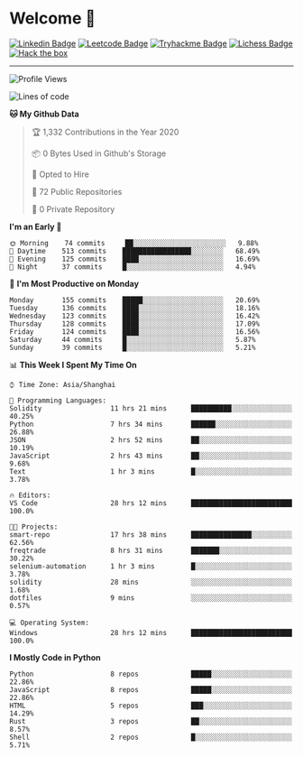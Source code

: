 # Welcome 👋

[![Linkedin Badge](https://img.shields.io/badge/-PedroTorres-blue?style=flat-square&logo=Linkedin&logoColor=white&link=https://www.linkedin.com/in/PedroTorres/)](https://www.linkedin.com/in/pedro-torres-cruz/)
[![Leetcode Badge](https://img.shields.io/badge/profile-leetcode-green)](https://leetcode.com/corfucinas/)
[![Tryhackme Badge](https://img.shields.io/badge/profile-tryhackme-blue)](https://tryhackme.com/p/Corfucinas/)
[![Lichess Badge](https://img.shields.io/badge/challenge_me-lichess-yellow)](https://lichess.org/@/Corfucinas)
[![Hack the box](https://img.shields.io/badge/hack_the_box-profile-red)](https://www.hackthebox.eu/profile/375826)

---

<!--START_SECTION:waka-->
![Profile Views](http://img.shields.io/badge/Profile%20Views-6-blue)

![Lines of code](https://img.shields.io/badge/From%20Hello%20World%20I%27ve%20Written-17.0%20million%20lines%20of%20code-blue)

**🐱 My Github Data** 

> 🏆 1,332 Contributions in the Year 2020
 > 
> 📦 0 Bytes Used in Github's Storage 
 > 
> 💼 Opted to Hire
 > 
> 📜 72 Public Repositories
 > 
> 🔑 0 Private Repository 
 > 
**I'm an Early 🐤** 

```text
🌞 Morning    74 commits     ██░░░░░░░░░░░░░░░░░░░░░░░   9.88% 
🌆 Daytime    513 commits    █████████████████░░░░░░░░   68.49% 
🌃 Evening    125 commits    ████░░░░░░░░░░░░░░░░░░░░░   16.69% 
🌙 Night      37 commits     █░░░░░░░░░░░░░░░░░░░░░░░░   4.94%

```
📅 **I'm Most Productive on Monday** 

```text
Monday       155 commits    █████░░░░░░░░░░░░░░░░░░░░   20.69% 
Tuesday      136 commits    ████░░░░░░░░░░░░░░░░░░░░░   18.16% 
Wednesday    123 commits    ████░░░░░░░░░░░░░░░░░░░░░   16.42% 
Thursday     128 commits    ████░░░░░░░░░░░░░░░░░░░░░   17.09% 
Friday       124 commits    ████░░░░░░░░░░░░░░░░░░░░░   16.56% 
Saturday     44 commits     █░░░░░░░░░░░░░░░░░░░░░░░░   5.87% 
Sunday       39 commits     █░░░░░░░░░░░░░░░░░░░░░░░░   5.21%

```


📊 **This Week I Spent My Time On** 

```text
⌚︎ Time Zone: Asia/Shanghai

💬 Programming Languages: 
Solidity                 11 hrs 21 mins      ██████████░░░░░░░░░░░░░░░   40.25% 
Python                   7 hrs 34 mins       ██████░░░░░░░░░░░░░░░░░░░   26.88% 
JSON                     2 hrs 52 mins       ██░░░░░░░░░░░░░░░░░░░░░░░   10.19% 
JavaScript               2 hrs 43 mins       ██░░░░░░░░░░░░░░░░░░░░░░░   9.68% 
Text                     1 hr 3 mins         █░░░░░░░░░░░░░░░░░░░░░░░░   3.78%

🔥 Editors: 
VS Code                  28 hrs 12 mins      █████████████████████████   100.0%

🐱‍💻 Projects: 
smart-repo               17 hrs 38 mins      ███████████████░░░░░░░░░░   62.56% 
freqtrade                8 hrs 31 mins       ███████░░░░░░░░░░░░░░░░░░   30.22% 
selenium-automation      1 hr 3 mins         █░░░░░░░░░░░░░░░░░░░░░░░░   3.78% 
solidity                 28 mins             ░░░░░░░░░░░░░░░░░░░░░░░░░   1.68% 
dotfiles                 9 mins              ░░░░░░░░░░░░░░░░░░░░░░░░░   0.57%

💻 Operating System: 
Windows                  28 hrs 12 mins      █████████████████████████   100.0%

```

**I Mostly Code in Python** 

```text
Python                   8 repos             █████░░░░░░░░░░░░░░░░░░░░   22.86% 
JavaScript               8 repos             █████░░░░░░░░░░░░░░░░░░░░   22.86% 
HTML                     5 repos             ███░░░░░░░░░░░░░░░░░░░░░░   14.29% 
Rust                     3 repos             ██░░░░░░░░░░░░░░░░░░░░░░░   8.57% 
Shell                    2 repos             █░░░░░░░░░░░░░░░░░░░░░░░░   5.71%

```



<!--END_SECTION:waka-->
